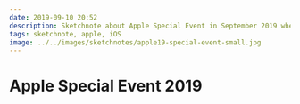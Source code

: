 ```yaml
---
date: 2019-09-10 20:52
description: Sketchnote about Apple Special Event in September 2019 where Apple presented new devices like iPhone 11 and iPhone 11 Pro
tags: sketchnote, apple, iOS
image: ../../images/sketchnotes/apple19-special-event-small.jpg
---
```


# Apple Special Event 2019
